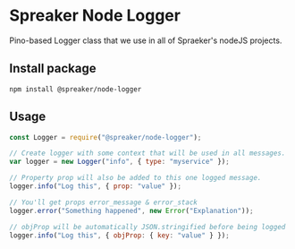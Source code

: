# Spreaker Node Logger

Pino-based Logger class that we use in all of Spraeker's nodeJS projects.


## Install package

`npm install @spreaker/node-logger`


## Usage

```js
const Logger = require("@spreaker/node-logger");

// Create logger with some context that will be used in all messages.
var logger = new Logger("info", { type: "myservice" });

// Property prop will also be added to this one logged message.
logger.info("Log this", { prop: "value" });

// You'll get props error_message & error_stack
logger.error("Something happened", new Error("Explanation"));

// objProp will be automatically JSON.stringified before being logged
logger.info("Log this", { objProp: { key: "value" } });
```